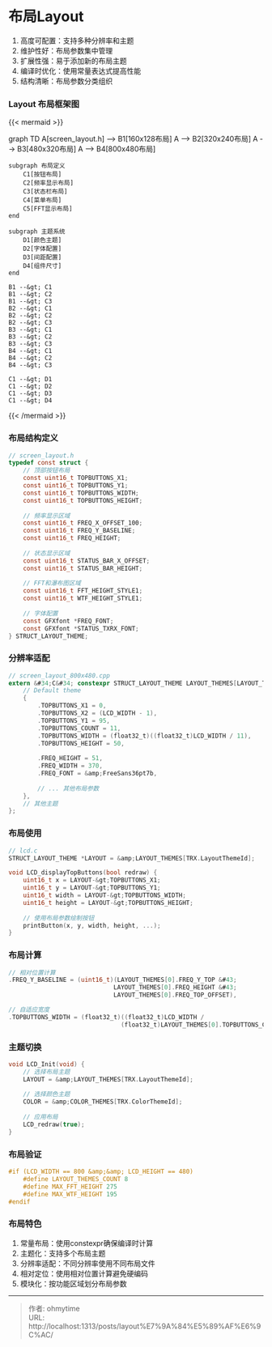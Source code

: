 # 布局Layout


1. 高度可配置：支持多种分辨率和主题  
2. 维护性好：布局参数集中管理  
3. 扩展性强：易于添加新的布局主题  
4. 编译时优化：使用常量表达式提高性能  
5. 结构清晰：布局参数分类组织  

### Layout 布局框架图

{{&lt; mermaid &gt;}}

graph TD
    A[screen_layout.h] --&gt; B1[160x128布局]
    A --&gt; B2[320x240布局]
    A --&gt; B3[480x320布局]
    A --&gt; B4[800x480布局]

    subgraph 布局定义
        C1[按钮布局]
        C2[频率显示布局]
        C3[状态栏布局]
        C4[菜单布局]
        C5[FFT显示布局]
    end

    subgraph 主题系统
        D1[颜色主题]
        D2[字体配置]
        D3[间距配置]
        D4[组件尺寸]
    end

    B1 --&gt; C1
    B1 --&gt; C2
    B1 --&gt; C3
    B2 --&gt; C1
    B2 --&gt; C2
    B2 --&gt; C3
    B3 --&gt; C1
    B3 --&gt; C2
    B3 --&gt; C3
    B4 --&gt; C1
    B4 --&gt; C2
    B4 --&gt; C3

    C1 --&gt; D1
    C1 --&gt; D2
    C1 --&gt; D3
    C1 --&gt; D4

{{&lt; /mermaid &gt;}}

### 布局结构定义
```c
// screen_layout.h
typedef const struct {
    // 顶部按钮布局
    const uint16_t TOPBUTTONS_X1;
    const uint16_t TOPBUTTONS_Y1;
    const uint16_t TOPBUTTONS_WIDTH;
    const uint16_t TOPBUTTONS_HEIGHT;
    
    // 频率显示区域
    const uint16_t FREQ_X_OFFSET_100;
    const uint16_t FREQ_Y_BASELINE;
    const uint16_t FREQ_HEIGHT;
    
    // 状态显示区域
    const uint16_t STATUS_BAR_X_OFFSET;
    const uint16_t STATUS_BAR_HEIGHT;
    
    // FFT和瀑布图区域
    const uint16_t FFT_HEIGHT_STYLE1;
    const uint16_t WTF_HEIGHT_STYLE1;
    
    // 字体配置
    const GFXfont *FREQ_FONT;
    const GFXfont *STATUS_TXRX_FONT;
} STRUCT_LAYOUT_THEME;
```

### 分辨率适配
```c
// screen_layout_800x480.cpp
extern &#34;C&#34; constexpr STRUCT_LAYOUT_THEME LAYOUT_THEMES[LAYOUT_THEMES_COUNT] = {
    // Default theme
    {
        .TOPBUTTONS_X1 = 0,
        .TOPBUTTONS_X2 = (LCD_WIDTH - 1),
        .TOPBUTTONS_Y1 = 95,
        .TOPBUTTONS_COUNT = 11,
        .TOPBUTTONS_WIDTH = (float32_t)((float32_t)LCD_WIDTH / 11),
        .TOPBUTTONS_HEIGHT = 50,
        
        .FREQ_HEIGHT = 51,
        .FREQ_WIDTH = 370,
        .FREQ_FONT = &amp;FreeSans36pt7b,
        
        // ... 其他布局参数
    },
    // 其他主题
};
```

### 布局使用
```c
// lcd.c
STRUCT_LAYOUT_THEME *LAYOUT = &amp;LAYOUT_THEMES[TRX.LayoutThemeId];

void LCD_displayTopButtons(bool redraw) {
    uint16_t x = LAYOUT-&gt;TOPBUTTONS_X1;
    uint16_t y = LAYOUT-&gt;TOPBUTTONS_Y1;
    uint16_t width = LAYOUT-&gt;TOPBUTTONS_WIDTH;
    uint16_t height = LAYOUT-&gt;TOPBUTTONS_HEIGHT;
    
    // 使用布局参数绘制按钮
    printButton(x, y, width, height, ...);
}
```
### 布局计算
```c
// 相对位置计算
.FREQ_Y_BASELINE = (uint16_t)(LAYOUT_THEMES[0].FREQ_Y_TOP &#43; 
                             LAYOUT_THEMES[0].FREQ_HEIGHT &#43; 
                             LAYOUT_THEMES[0].FREQ_TOP_OFFSET),

// 自适应宽度
.TOPBUTTONS_WIDTH = (float32_t)((float32_t)LCD_WIDTH / 
                               (float32_t)LAYOUT_THEMES[0].TOPBUTTONS_COUNT),
```
### 主题切换
```c
void LCD_Init(void) {
    // 选择布局主题
    LAYOUT = &amp;LAYOUT_THEMES[TRX.LayoutThemeId];
    
    // 选择颜色主题
    COLOR = &amp;COLOR_THEMES[TRX.ColorThemeId];
    
    // 应用布局
    LCD_redraw(true);
}
```
### 布局验证
```c
#if (LCD_WIDTH == 800 &amp;&amp; LCD_HEIGHT == 480)
    #define LAYOUT_THEMES_COUNT 8
    #define MAX_FFT_HEIGHT 275
    #define MAX_WTF_HEIGHT 195
#endif
```

### 布局特色

1. 常量布局：使用constexpr确保编译时计算  
2. 主题化：支持多个布局主题  
3. 分辨率适配：不同分辨率使用不同布局文件  
4. 相对定位：使用相对位置计算避免硬编码  
5. 模块化：按功能区域划分布局参数  

---

> 作者: ohmytime  
> URL: http://localhost:1313/posts/layout%E7%9A%84%E5%89%AF%E6%9C%AC/  

